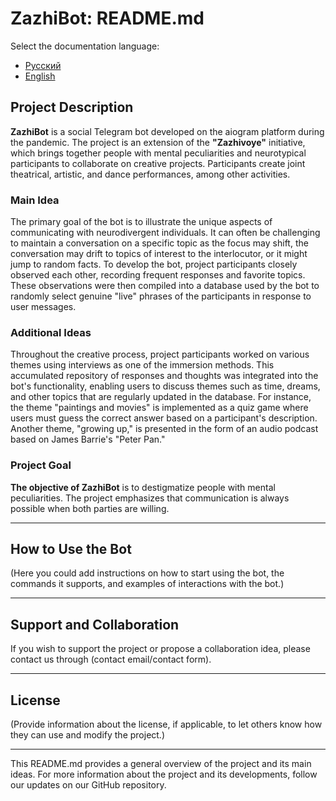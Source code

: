 # ZazhiBot: README.md

Select the documentation language:
- [Русский](README.md)
- [English](README_EN.md)

## Project Description

**ZazhiBot** is a social Telegram bot developed on the aiogram platform during the pandemic. The project is an extension of the **"Zazhivoye"** initiative, which brings together people with mental peculiarities and neurotypical participants to collaborate on creative projects. Participants create joint theatrical, artistic, and dance performances, among other activities.

### Main Idea

The primary goal of the bot is to illustrate the unique aspects of communicating with neurodivergent individuals. It can often be challenging to maintain a conversation on a specific topic as the focus may shift, the conversation may drift to topics of interest to the interlocutor, or it might jump to random facts. To develop the bot, project participants closely observed each other, recording frequent responses and favorite topics. These observations were then compiled into a database used by the bot to randomly select genuine "live" phrases of the participants in response to user messages.

### Additional Ideas

Throughout the creative process, project participants worked on various themes using interviews as one of the immersion methods. This accumulated repository of responses and thoughts was integrated into the bot's functionality, enabling users to discuss themes such as time, dreams, and other topics that are regularly updated in the database. For instance, the theme "paintings and movies" is implemented as a quiz game where users must guess the correct answer based on a participant's description. Another theme, "growing up," is presented in the form of an audio podcast based on James Barrie's "Peter Pan."

### Project Goal

**The objective of ZazhiBot** is to destigmatize people with mental peculiarities. The project emphasizes that communication is always possible when both parties are willing.

---

## How to Use the Bot

(Here you could add instructions on how to start using the bot, the commands it supports, and examples of interactions with the bot.)

---

## Support and Collaboration

If you wish to support the project or propose a collaboration idea, please contact us through (contact email/contact form).

---

## License

(Provide information about the license, if applicable, to let others know how they can use and modify the project.)

---

This README.md provides a general overview of the project and its main ideas. For more information about the project and its developments, follow our updates on our GitHub repository.
